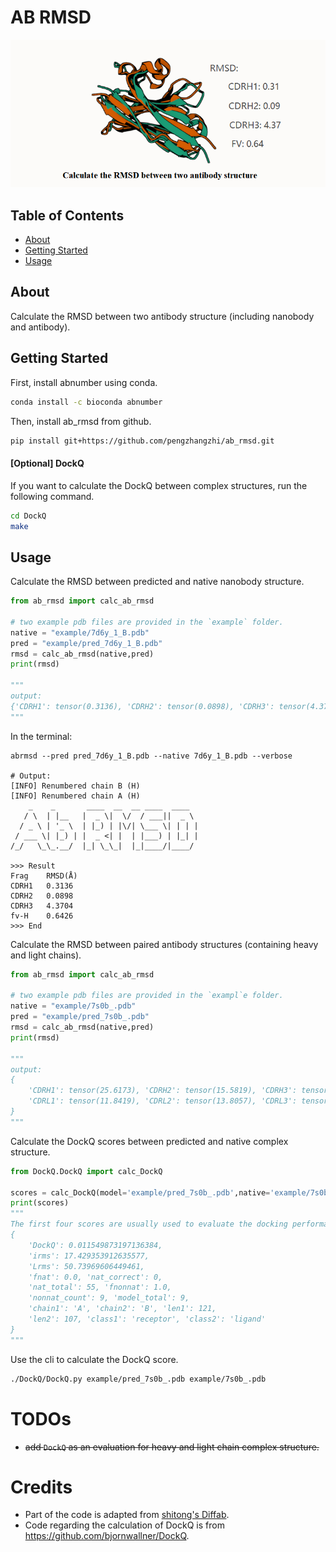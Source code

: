 # AB RMSD

![cover](assets/cover.png)

## Table of Contents

- [About](#about)
- [Getting Started](#getting_started)
- [Usage](#usage)

## About <a name = "about"></a>

Calculate the RMSD between two antibody structure (including nanobody and antibody).

## Getting Started <a name = "getting_started"></a>

First, install abnumber using conda.

```bash
conda install -c bioconda abnumber
```

Then, install ab_rmsd from github.

```bash
pip install git+https://github.com/pengzhangzhi/ab_rmsd.git
```

#### [Optional] DockQ
If you want to calculate the DockQ between complex structures, run the following command.
```bash
cd DockQ
make
```


## Usage <a name = "usage"></a>

Calculate the RMSD between predicted and native nanobody structure.

```python
from ab_rmsd import calc_ab_rmsd

# two example pdb files are provided in the `example` folder.
native = "example/7d6y_1_B.pdb"
pred = "example/pred_7d6y_1_B.pdb"
rmsd = calc_ab_rmsd(native,pred)
print(rmsd)

"""
output:
{'CDRH1': tensor(0.3136), 'CDRH2': tensor(0.0898), 'CDRH3': tensor(4.3704), 'fv-H': tensor(0.6426)}
"""
```

In the terminal:

```shell
abrmsd --pred pred_7d6y_1_B.pdb --native 7d6y_1_B.pdb --verbose

# Output:
[INFO] Renumbered chain B (H)
[INFO] Renumbered chain A (H)
    _    _       ____  __  __ ____  ____  
   / \  | |__   |  _ \|  \/  / ___||  _ \ 
  / _ \ | '_ \  | |_) | |\/| \___ \| | | |
 / ___ \| |_) | |  _ <| |  | |___) | |_| |
/_/   \_\_.__/  |_| \_\_|  |_|____/|____/ 

>>> Result
Frag    RMSD(Å)
CDRH1   0.3136
CDRH2   0.0898
CDRH3   4.3704
fv-H    0.6426
>>> End
```

Calculate the RMSD between paired antibody structures (containing heavy and light chains).
```python
from ab_rmsd import calc_ab_rmsd

# two example pdb files are provided in the `exampl`e folder.
native = "example/7s0b_.pdb"
pred = "example/pred_7s0b_.pdb"
rmsd = calc_ab_rmsd(native,pred)
print(rmsd)

"""
output:
{
    'CDRH1': tensor(25.6173), 'CDRH2': tensor(15.5819), 'CDRH3': tensor(25.7562), 'fv-H': tensor(15.9964), 
    'CDRL1': tensor(11.8419), 'CDRL2': tensor(13.8057), 'CDRL3': tensor(17.1446), 'fv-L': tensor(15.9478)
}
"""
``` 





Calculate the DockQ scores between predicted and native complex structure.
```python
from DockQ.DockQ import calc_DockQ

scores = calc_DockQ(model='example/pred_7s0b_.pdb',native='example/7s0b_.pdb')
print(scores)
"""
The first four scores are usually used to evaluate the docking performance.
{
    'DockQ': 0.011549873197136384, 
    'irms': 17.429353912635577,
    'Lrms': 50.73969606449461, 
    'fnat': 0.0, 'nat_correct': 0, 
    'nat_total': 55, 'fnonnat': 1.0, 
    'nonnat_count': 9, 'model_total': 9, 
    'chain1': 'A', 'chain2': 'B', 'len1': 121, 
    'len2': 107, 'class1': 'receptor', 'class2': 'ligand'
}
"""
```

Use the cli to calculate the DockQ score.
```bash
./DockQ/DockQ.py example/pred_7s0b_.pdb example/7s0b_.pdb
```

# TODOs
- ~~add `DockQ` as an evaluation for heavy and light chain complex structure.~~

# Credits

- Part of the code is adapted from [shitong's Diffab](https://github.com/luost26/diffab).
- Code regarding the calculation of DockQ is from https://github.com/bjornwallner/DockQ.
